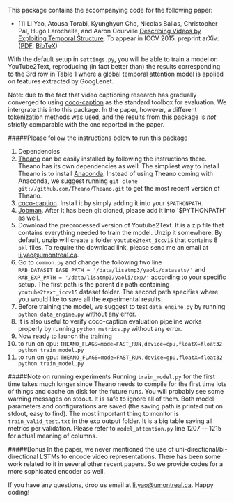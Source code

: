 This package contains the accompanying code for the following paper:

* \[1\] Li Yao, Atousa Torabi, Kyunghyun Cho, Nicolas Ballas, Christopher Pal, Hugo Larochelle, and Aaron Courville [Describing Videos by Exploiting Temporal Structure](http://arxiv.org/abs/1502.08029). To appear in ICCV 2015.
preprint arXiv: ([PDF](http://arxiv.org/pdf/1502.08029v4.pdf),
[BibTeX](https://raw.github.com/yaoli/arctic-capgen-vid/master/reference.bib))

With the default setup in `settings.py`, you will be able to train a model on YouTube2Text, reproducing (in fact better than) the results corresponding to the 3rd row in Table 1 where a global temporal attention model is applied on features extracted by GoogLenet. 

Note: due to the fact that video captioning research has gradually converged to using [coco-caption](https://github.com/tylin/coco-caption) as the standard toolbox for evaluation. We intergrate this into this package. In the paper, however, a different tokenization methods was used, and the results from this package is *not* strictly comparable with the one reported in the paper. 

#####Please follow the instructions below to run this package
1. Dependencies
  1. [Theano](http://deeplearning.net/software/theano/) can be easily installed by following the instructions there. Theano has its own dependencies as well. The simpliest way to install Theano is to install [Anaconda](https://store.continuum.io/cshop/anaconda/). Instead of using Theano coming with Anaconda, we suggest running `git clone git://github.com/Theano/Theano.git` to get the most recent version of Theano. 
  2. [coco-caption](https://github.com/tylin/coco-caption). Install it by simply adding it into your `$PATHONPATH`.
  3. [Jobman](http://deeplearning.net/software/jobman/install.html). After it has been git cloned, please add it into '$PYTHONPATH' as well. 
2. Download the preprocessed version of Youtube2Text. It is a zip file that contains everything needed to train the model. Unzip it somewhere. By default, unzip will create a folder `youtube2text_iccv15` that contains 8 `pkl` files. To require the download link, please send me an email at li.yao@umontreal.ca.
3. Go to `common.py` and change the following two line `RAB_DATASET_BASE_PATH = '/data/lisatmp3/yaoli/datasets/'` and `RAB_EXP_PATH = '/data/lisatmp3/yaoli/exp/'` according to your specific setup. The first path is the parent dir path containing `youtube2text_iccv15` dataset folder. The second path specifies where you would like to save all the experimental results.
4. Before training the model, we suggest to test `data_engine.py` by running `python data_engine.py` without any error.
5. It is also useful to verify coco-caption evaluation pipeline works properly by running `python metrics.py` without any error.
6. Now ready to launch the training
  1. to run on cpu: `THEANO_FLAGS=mode=FAST_RUN,device=cpu,floatX=float32 python train_model.py`
  2. to run on gpu: `THEANO_FLAGS=mode=FAST_RUN,device=gpu,floatX=float32 python train_model.py`

#####Note on running experiments
Running `train_model.py` for the first time takes much longer since Theano needs to compile for the first time lots of things and cache on disk for the future runs. You will probably see some warning messages on stdout. It is safe to ignore all of them. Both model parameters and configurations are saved (the saving path is printed out on stdout, easy to find). The most important thing to monitor is `train_valid_test.txt` in the exp output folder. It is a big table saving all metrics per validation. Please refer to `model_attention.py` line 1207 -- 1215 for actual meaning of columns. 


#####Bonus
In the paper, we never mentioned the use of uni-directional/bi-directional LSTMs to encode video representations. There has been some work related to it in several other recent papers. So we provide codes for a more sophicated encoder as well. 

If you have any questions, drop us email at li.yao@umontreal.ca. Happy coding!

